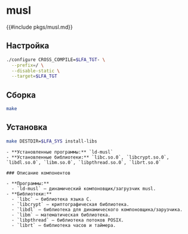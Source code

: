 # musl

{{#include pkgs/musl.md}}

## Настройка

```bash
./configure CROSS_COMPILE=$LFA_TGT- \
  --prefix=/ \
  --disable-static \
  --target=$LFA_TGT
```

## Сборка

```bash
make
```

## Установка

```bash
make DESTDIR=$LFA_SYS install-libs
```

~~~admonish note title="Содержимое пакета" collapsible=true
- **Установленные программы:** `ld-musl`
- **Установленные библиотеки:** `libc.so.0`, `libcrypt.so.0`, `libdl.so.0`, `libm.so.0`, `libpthread.so.0`, `librt.so.0`

### Описание компонентов

- **Программы:**
  - `ld-musl` — динамический компоновщик/загрузчик musl.
- **Библиотеки:**
  - `libc` — библиотека языка C.
  - `libcrypt` — криптографическая библиотека.
  - `libdl` — библиотека для динамического компоновщика/зарузчика.
  - `libm` — математическая библиотека.
  - `libpthread` — библиотека потоков POSIX.
  - `librt` — библиотека часов и таймера.
~~~
